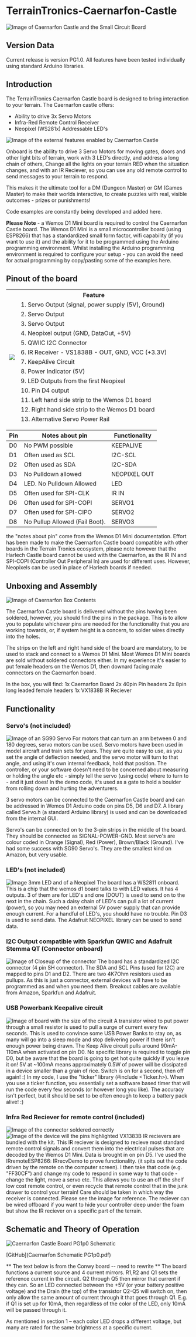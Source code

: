 # TerrainTronics-Caernarfon-Castle

![Image of Caernarfon Castle and the Small Circuit Board](readmeimages/CaernarfonHeader.gif)

## Version Data
Current release is version PG1.0. All features have been tested individually using standard Arduino libraries.

## Introduction

The TerrainTronics Caernarfon Castle board is designed to bring interaction to your terrain. The Caernarfon castle offers:
- Ability to drive 3x Servo Motors
- Infra-Red Remote Control Receiver
- Neopixel (WS281x) Addressable LED's

![Image of the external features enabled by Caernarfon Castle](readmeimages/huge.png)

Onboard is the ability to drive 3 Servo Motors for moving gates, doors and other light bits of terrain, work with 3 LED's directly, and address a long chain of others, Change all the lights on your terrain RED when the situation changes, and with an IR Reciever, so you can use any old remote control to send messages to your terrain to respond. 

This makes it the ultimate tool for a DM (Dungeon Master) or GM (Games Master) to make their worlds interactive, to create puzzles with real, visible outcomes - prizes or punishments!

Code examples are constantly being developed and added here. 

**Please Note** - a Wemos D1 Mini board is required to control the Caernarfon Castle board. The Wemos D1 Mini is a small microcontroller board (using ESP8266) that has a standardized small form factor, wifi capability (if you want to use it) and the ability for it to be programmed using the Arduino programming environment. Whilst installing the Arduino programming environment is required to configure your setup - you can avoid the need for actual programming by copy/pasting some of the examples here.


## Pinout of the board

<table class="tg">
<thead>
  <tr>
    <th class="tg-0pky" rowspan="14"><img src="readmeimages/caernarfonlabelledpinout.png"></th>
    <th class="tg-0pky">Feature</th>
  </tr>
  <tr>
    <td class="tg-0pky">1. Servo Output (signal, power supply (5V), Ground) </td>
  </tr>
  <tr>
    <td class="tg-0pky">2. Servo Output</td>
  </tr>
  <tr>
    <td class="tg-0pky">3. Servo Output</td>
  </tr>
  <tr>
    <td class="tg-0pky">4. Neopixel output (GND, DataOut, +5V)</td> 
  </tr>
  <tr>
    <td class="tg-0pky">5. QWIIC I2C Connector</td>
  </tr>
  <tr>
    <td class="tg-0pky">6. IR Receiver - VS1838B - OUT, GND, VCC (+3.3V)</td>
  </tr>
  <tr>
    <td class="tg-0pky">7. KeepAlive Circuit</td>
  </tr>
  <tr>
    <td class="tg-0pky">8. Power Indicator (5V)</td>
  </tr>
  <tr>
    <td class="tg-0pky">9. LED Outputs from the first Neopixel</td>
  </tr>
  <tr>
    <td class="tg-0pky">10. Pin D4 output</td>
  </tr>
  <tr>
    <td class="tg-0pky">11. Left hand side strip to the Wemos D1 board</td>
  </tr>
  <tr>
    <td class="tg-0pky">12. Right hand side strip to the Wemos D1 board</td>
  </tr>
  <tr>
    <td class="tg-0pky">13. Alternative Servo Power Rail</td>
  </tr>
</thead>
</table>

| Pin | Notes about pin                | Functionality |
|-----|--------------------------------|---------------|
| D0  | No PWM possible                | KEEPALIVE     |
| D1  | Often used as SCL              | I2C-SCL       |
| D2  | Often used as SDA              | I2C-SDA       |
| D3  | No Pulldown allowed            | NEOPIXEL OUT  |
| D4  | LED. No Pulldown Allowed       | LED           |
| D5  | Often used for SPI-CLK         | IR IN         |
| D6  | Often used for SPI-COPI        | SERVO1        |
| D7  | Often used for SPI-CIPO        | SERVO2        |
| D8  | No Pullup Allowed (Fail Boot). | SERVO3        |


the "notes about pin" come from the Wemos D1 Mini documentation. Effort has been made to make the Caernarfon Castle board compatible with other boards in the Terrain Tronics ecosystem, please note however that the Harlech Castle board cannot be used with the Caernarfon, as the IR IN and SPI-COPI (Controller Out Peripheral In) are used for different uses. However, Neopixels can be used in place of Harlech boards if needed.

## Unboxing and Assembly

![Image of Caernarfon Box Contents](readmeimages/3.png)

The Caernarfon Castle board is delivered without the pins having been soldered, however, you should find the pins in the package. This is to allow you to populate whichever pins are needed for the functionality that you are working towards, or, if system height is a concern, to solder wires directly into the holes.

The strips on the left and right hand side of the board are mandatory, to be used to stack and connect to a Wemos D1 Mini. Most Wemos D1 Mini boards are sold without soldered connectors either. In my experience it's easier to put female headers on the Wemos D1, then downard facing male connectors on the Caernarfon board. 

In the box, you will find:
1x Caernarfon Board
2x 40pin Pin headers
2x 8pin long leaded female headers
1x VX1838B IR Reciever



## Functionality




### Servo's (not included)
![Image of an SG90 Servo](readmeimages/2.png)
For motors that can turn an arm between 0 and 180 degrees, servo motors can be used. Servo motors have been used in model aircraft and train sets for years. They are quite easy to use, as you set the angle of deflection needed, and the servo motor will turn to that angle, and using it's own internal feedback, hold that position. The controller, or your software doesn't need to be concerned about measuring or holding the angle etc - simply tell the servo (using code) where to turn to - and it just does!
In the demo code, it's used as a gate to hold a boulder from rolling down and hurting the adventurers.

3 servo motors can be connected to the Caernarfon Castle board and can be addressed in Wemos D1 Arduino code on pins D5, D6 and D7. A library called Servo.h (a standard Arduino library) is used and can be downloaded from the internal GUI.

Servo's can be connected on to the 3-pin strips in the middle of the board. They should be connected as SIGNAL-POWER-GND. Most servo's are colour coded in Orange (Signal), Red (Power), Brown/Black (Ground). I've had some success with SG90 Servo's. They are the smallest kind on Amazon, but very usable.

### LED's (not included)
![Image 3mm LED and of a Neopixel](readmeimages/2.png)
The board has a WS2811 onboard. This is a chip that the wemos d1 board talks to with LED values. It has 4 outputs. 3 of them are for LED's and one (DOUT) is used to send on to the next in the chain. Such a daisy chain of LED's can pull a lot of current (power), so you may need an external 5V power supply that can provide enough current. For a handful of LED's, you should have no trouble.
Pin D3 is used to send data. The Adafruit NEOPIXEL library can be used to send data.

### I2C Output compatible with Sparkfun QWIIC and Adafruit Stemma QT (Connector onboard)
![Image of Closeup of the connector](readmeimages/2.png)
The board has a standardized I2C connector (4 pin SH connector). The SDA and SCL Pins (used for I2C) are mapped to pins D1 and D2. There are two 4K7Ohm resistors used as pullups. As this is just a connector, external devices will have to be programmed as and when you need them.
Breakout cables are available from Amazon, Sparkfun and Adafruit.

### USB Powerbank Keepalive circuit
![Image of board with the size of the circuit](readmeimages/2.png)
A transistor wired to put power through a small resistor is used to pull a surge of current every few seconds. This is used to convince some USB Power Banks to stay on, as many will go into a sleep mode and stop delivering power if there isn't enough power being drawn. The Keep Alive circuit pulls around 90mA-110mA when activated on pin D0.
No specific library is required to toggle pin D0, but be aware that the board is going to get hot quite quickly if you leave it on! 5V at ~100mA means approximately 0.5W of power will be dissipated in a device smaller than a grain of rice. Switch is on for a second, then off again! :)
In my code, I use the "ticker" library (#include <Ticker.h>). When you use a ticker function, you essentially set a software based timer that will run the code every few seconds (or however long you like). The accuracy isn't perfect, but it should be set to be often enough to keep a battery pack alive! :)

### Infra Red Reciever for remote control (included)
![Image of the connector soldered correctly](readmeimages/2.png)
![Image of the device will the pins highlighted](readmeimages/2.png)
VX1383B IR recievers are bundled with the kit. This IR reciever is designed to recieve most standard remote control signals and convert them into the electrical pulses that are decoded by the Wemos D1 Mini. 
Data is brought in on pin D5. 
I've used the IRremoteESP8266: IRrecvDemo to prove functionality. (it spits out the code driven by the remote on the computer screen). I then take that code (e.g. "FF30CF")
and change my code to respond in some way to that code - change the light, move a servo etc.
This allows you to use an off the shelf low cost remote control, or even recycle that remote control that in the junk drawer to control your terrain!
Care should be taken in which way the receiver is connected. Please see the image for reference. The reciever can be wired offboard if you want to hide your controller deep under the foam but show the IR reciever on a specific part of the terrain. 



 
## Schematic and Theory of Operation
![Caernarfon Castle Board PG1p0 Schematic](readmeimages/CaernarfonPG1p0Schematic.png "Caernarfon Schematic")


[GitHub](Caernarfon Schematic PG1p0.pdf)

** The text below is from the Conwy board -- need to rewrite ** 
The board functions a current source and 4 current mirrors.
R1,R2 and Q1 sets the reference current in the circuit.
Q2 through Q5 then mirror that current if they can. So an LED connected between the +5V (or your battery positive voltage) and the Drain (the top) of the transistor Q2-Q5 will switch on, then only allow the same amount of current through it that goes through Q1. E.g. if Q1 is set up for 10mA, then regardless of the color of the LED, only 10mA will be passed through it.

As mentioned in section 1 – each color LED drops a different voltage, but many are rated for the same brightness at a specific current. 
 
 
